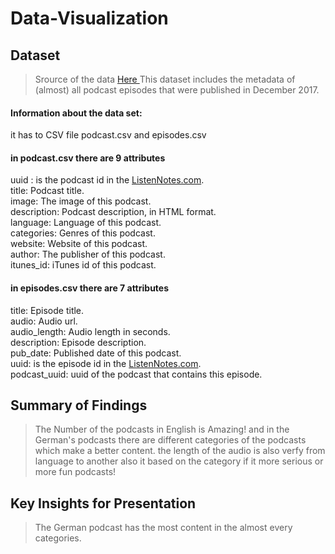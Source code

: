 # Data-Visualization
## Dataset

> Srource of the data <a href='https://www.kaggle.com/listennotes/all-podcast-episodes-published-in-december-2017?select=podcasts.csv'> Here </a> This dataset includes the metadata of (almost) all podcast episodes that were published in December 2017.

#### Information about the data set: <br> 
it has to CSV file podcast.csv and episodes.csv <br>
#### in podcast.csv there are 9 attributes <br>
uuid : is the podcast id in the <a href = 'https://www.listennotes.com'>ListenNotes.com</a>.<br>
title: Podcast title.<br>
image: The image of this podcast.<br>
description: Podcast description, in HTML format.<br>
language: Language of this podcast.<br>
categories: Genres of this podcast.<br>
website: Website of this podcast.<br>
author: The publisher of this podcast.<br>
itunes_id: iTunes id of this podcast.<br>
#### in episodes.csv there are 7 attributes <br>
title: Episode title. <br>
audio: Audio url. <br>
audio_length: Audio length in seconds. <br>
description: Episode description. <br>
pub_date: Published date of this podcast. <br>
uuid: is the episode id in the <a href = 'https://www.listennotes.com'>ListenNotes.com</a>. <br>
podcast_uuid: uuid of the podcast that contains this episode. <br>


## Summary of Findings

> The Number of the podcasts in English is Amazing! and in the German's podcasts there are different categories of the podcasts which make a better content.
the length of the audio is also verfy from language to another also it based on the category if it more serious or more fun podcasts!
## Key Insights for Presentation

> The German podcast has the most content in the almost every categories.

